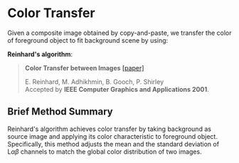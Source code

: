 # Color Transfer

Given a composite image obtained by copy-and-paste, we transfer the color of foreground object to fit background scene by using:

**Reinhard's algorithm**:

> **Color Transfer between Images**  [[paper]](https://www.cs.tau.ac.il/~turkel/imagepapers/ColorTransfer.pdf)<br>
>
> E. Reinhard, M. Adhikhmin, B. Gooch, P. Shirley <br>
> Accepted by **IEEE Computer Graphics and Applications 2001**.

## Brief Method Summary

Reinhard's algorithm achieves color transfer by taking background as source image and applying its color characteristic to foreground object. Specifically,  this method adjusts the mean and the standard deviation of L*αβ* channels to match the global color distribution of two images. 